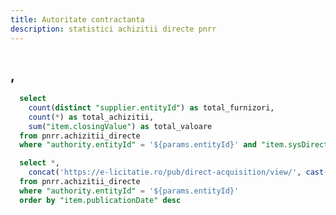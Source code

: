 ```yaml
---
title: Autoritate contractanta
description: statistici achizitii directe pnrr
---
```


# <Value data={achizitii_directe_autoritate} row=0 column="authority.entityName" />
## <Value data={achizitii_directe_autoritate} row=0 column="authority.city" />, <Value data={achizitii_directe_autoritate} row=0 column="authority.county" />

<BigValue 
  data={achizitie_stats} 
  value=total_achizitii
  title="Achizitii"
/>

<BigValue 
  data={achizitie_stats} 
  value=total_furnizori
  title="Furnizori"
/>

<BigValue 
  data={achizitie_stats} 
  value=total_valoare
  title="Valoare"
  fmt="num2m"
  color=green
/>

```sql achizitie_stats
  select 
    count(distinct "supplier.entityId") as total_furnizori,
    count(*) as total_achizitii,
    sum("item.closingValue") as total_valoare
  from pnrr.achizitii_directe
  where "authority.entityId" = '${params.entityId}' and "item.sysDirectAcquisitionState.text" = 'Oferta acceptata'
```

```sql achizitii_directe_autoritate
  select *,
    concat('https://e-licitatie.ro/pub/direct-acquisition/view/', cast("item.directAcquisitionId" as integer)) as link
  from pnrr.achizitii_directe 
  where "authority.entityId" = '${params.entityId}'
  order by "item.publicationDate" desc
```

<DataTable data={achizitii_directe_autoritate} rowShading=true search=true rows=50 wrapTitles=true>
  <Column id="link" openInNewTab=true title="Cod achizitie" contentType=link linkLabel="item.uniqueIdentificationCode" />
  <Column id="item.closingValue" title="Valoare" fmt="num2k" contentType=colorscale />
  <Column id="item.sysDirectAcquisitionState.text" title="Stare achizitie" />
  <Column id="item.publicationDate" title="Data publicare" fmt="dd-mm-yyyy" />
  <Column id="item.directAcquisitionName" title="Nume achizitie" />
  <Column id="supplier.fiscalNumber" title="Cod fiscal" />
  <Column id="supplier.entityName" title="Furnizor" />
  <Column id="supplier.city" title="Oras" />
  <Column id="supplier.county" title="Judet" />
  <Column id="item.cpvCode" title="Cod CPV" />
</DataTable>
